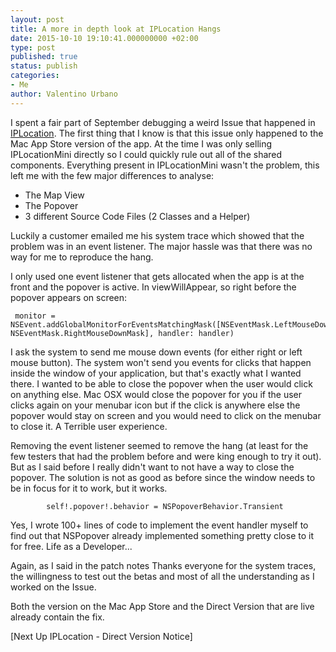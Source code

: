 ```yaml
---
layout: post
title: A more in depth look at IPLocation Hangs
date: 2015-10-10 19:10:41.000000000 +02:00
type: post
published: true
status: publish
categories:
- Me
author: Valentino Urbano
---
```


I spent a fair part of September debugging a weird Issue that happened in [IPLocation][0]. The first thing that I know is that this issue only happened to the Mac App Store version of the app. At the time I was only selling IPLocationMini directly so I could quickly rule out all of the shared components. Everything present in IPLocationMini wasn't the problem, this left me with the few major differences to analyse:  
- The Map View  
- The Popover  
- 3 different Source Code Files (2 Classes and a Helper)

Luckily a customer emailed me his system trace which showed that the problem was in an event listener. The major hassle was that there was no way for me to reproduce the hang.

I only used one event listener that gets allocated when the app is at the front and the popover is active. In viewWillAppear, so right before the popover appears on screen:

    
     monitor = NSEvent.addGlobalMonitorForEventsMatchingMask([NSEventMask.LeftMouseDownMask, NSEventMask.RightMouseDownMask], handler: handler)
    

I ask the system to send me mouse down events (for either right or left mouse button). The system won't send you events for clicks that happen inside the window of your application, but that's exactly what I wanted there. I wanted to be able to close the popover when the user would click on anything else. Mac OSX would close the popover for you if the user clicks again on your menubar icon but if the click is anywhere else the popover would stay on screen and you would need to click on the menubar to close it. A Terrible user experience.

Removing the event listener seemed to remove the hang (at least for the few testers that had the problem before and were king enough to try it out). But as I said before I really didn't want to not have a way to close the popover. The solution is not as good as before since the window needs to be in focus for it to work, but it works.

    
            self!.popover!.behavior = NSPopoverBehavior.Transient
    

Yes, I wrote 100+ lines of code to implement the event handler myself to find out that NSPopover already implemented something pretty close to it for free. Life as a Developer...

Again, as I said in the patch notes Thanks everyone for the system traces, the willingness to test out the betas and most of all the understanding as I worked on the Issue.

Both the version on the Mac App Store and the Direct Version that are live already contain the fix.

\[Next Up IPLocation - Direct Version Notice\]


[0]: http://www.valentinourbano.com/apps/mac/iplocation/